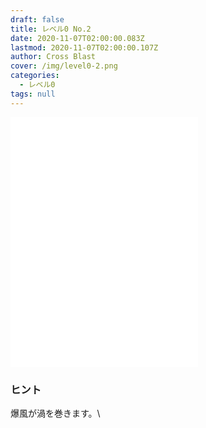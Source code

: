 ```yaml
---
draft: false
title: レベル0 No.2
date: 2020-11-07T02:00:00.083Z
lastmod: 2020-11-07T02:00:00.107Z
author: Cross Blast
cover: /img/level0-2.png
categories:
  - レベル0
tags: null
---
```

<p><iframe style="height: 400px;" src="//fervent-lumiere-0e0ee3.netlify.app/#/blast/level0-2/ja/level0-1/level0-3" frameborder="0" scrolling="no" allowfullscreen=""></iframe></p>

### ヒント

爆風が渦を巻きます。\

